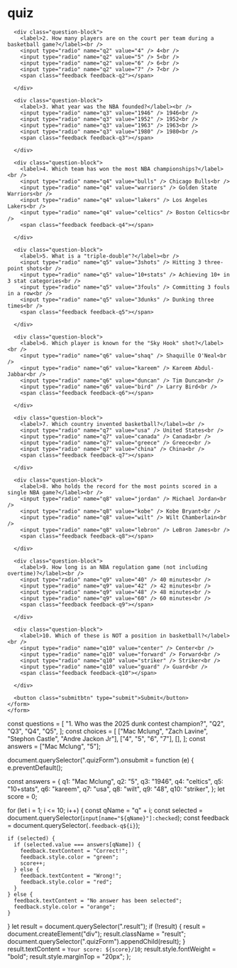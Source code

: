 # quiz

  
      <div class="question-block">
        <label>2. How many players are on the court per team during a basketball game?</label><br />
        <input type="radio" name="q2" value="4" /> 4<br />
        <input type="radio" name="q2" value="5" /> 5<br />
        <input type="radio" name="q2" value="6" /> 6<br />
        <input type="radio" name="q2" value="7" /> 7<br />
        <span class="feedback feedback-q2"></span>

      </div>
  
      <div class="question-block">
        <label>3. What year was the NBA founded?</label><br />
        <input type="radio" name="q3" value="1946" /> 1946<br />
        <input type="radio" name="q3" value="1952" /> 1952<br />
        <input type="radio" name="q3" value="1963" /> 1963<br />
        <input type="radio" name="q3" value="1980" /> 1980<br />
        <span class="feedback feedback-q3"></span>

      </div>
  
      <div class="question-block">
        <label>4. Which team has won the most NBA championships?</label><br />
        <input type="radio" name="q4" value="bulls" /> Chicago Bulls<br />
        <input type="radio" name="q4" value="warriors" /> Golden State Warriors<br />
        <input type="radio" name="q4" value="lakers" /> Los Angeles Lakers<br />
        <input type="radio" name="q4" value="celtics" /> Boston Celtics<br />
        <span class="feedback feedback-q4"></span>

      </div>
  
      <div class="question-block">
        <label>5. What is a "triple-double"?</label><br />
        <input type="radio" name="q5" value="3shots" /> Hitting 3 three-point shots<br />
        <input type="radio" name="q5" value="10+stats" /> Achieving 10+ in 3 stat categories<br />
        <input type="radio" name="q5" value="3fouls" /> Committing 3 fouls in a row<br />
        <input type="radio" name="q5" value="3dunks" /> Dunking three times<br />
        <span class="feedback feedback-q5"></span>

      </div>
  
      <div class="question-block">
        <label>6. Which player is known for the "Sky Hook" shot?</label><br />
        <input type="radio" name="q6" value="shaq" /> Shaquille O'Neal<br />
        <input type="radio" name="q6" value="kareem" /> Kareem Abdul-Jabbar<br />
        <input type="radio" name="q6" value="duncan" /> Tim Duncan<br />
        <input type="radio" name="q6" value="bird" /> Larry Bird<br />
        <span class="feedback feedback-q6"></span>

      </div>
  
      <div class="question-block">
        <label>7. Which country invented basketball?</label><br />
        <input type="radio" name="q7" value="usa" /> United States<br />
        <input type="radio" name="q7" value="canada" /> Canada<br />
        <input type="radio" name="q7" value="greece" /> Greece<br />
        <input type="radio" name="q7" value="china" /> China<br />
        <span class="feedback feedback-q7"></span>

      </div>
  
      <div class="question-block">
        <label>8. Who holds the record for the most points scored in a single NBA game?</label><br />
        <input type="radio" name="q8" value="jordan" /> Michael Jordan<br />
        <input type="radio" name="q8" value="kobe" /> Kobe Bryant<br />
        <input type="radio" name="q8" value="wilt" /> Wilt Chamberlain<br />
        <input type="radio" name="q8" value="lebron" /> LeBron James<br />
        <span class="feedback feedback-q8"></span>

      </div>
  
      <div class="question-block">
        <label>9. How long is an NBA regulation game (not including overtime)?</label><br />
        <input type="radio" name="q9" value="40" /> 40 minutes<br />
        <input type="radio" name="q9" value="42" /> 42 minutes<br />
        <input type="radio" name="q9" value="48" /> 48 minutes<br />
        <input type="radio" name="q9" value="60" /> 60 minutes<br />
        <span class="feedback feedback-q9"></span>

      </div>
  
      <div class="question-block">
        <label>10. Which of these is NOT a position in basketball?</label><br />
        <input type="radio" name="q10" value="center" /> Center<br />
        <input type="radio" name="q10" value="forward" /> Forward<br />
        <input type="radio" name="q10" value="striker" /> Striker<br />
        <input type="radio" name="q10" value="guard" /> Guard<br />
        <span class="feedback feedback-q10"></span>

      </div>
  
      <button class="submitbtn" type="submit">Submit</button>
    </form>
    </form>


const questions = [
  "1. Who was the 2025 dunk contest champion?",
  "Q2",
  "Q3",
  "Q4",
  "Q5",
];
const choices = [
  ["Mac Mclung", "Zach Lavine", "Stephon Castle", "Andre Jackon Jr"],
  ["4", "5", "6", "7"],
  [],
];
const answers = ["Mac Mclung", "5"];

document.querySelector(".quizForm").onsubmit = function (e) {
  e.preventDefault();

  const answers = {
    q1: "Mac Mclung",
    q2: "5",
    q3: "1946",
    q4: "celtics",
    q5: "10+stats",
    q6: "kareem",
    q7: "usa",
    q8: "wilt",
    q9: "48",
    q10: "striker",
  };
  let score = 0;

  for (let i = 1; i <= 10; i++) {
    const qName = "q" + i;
    const selected = document.querySelector(`input[name="${qName}"]:checked`);
    const feedback = document.querySelector(`.feedback-q${i}`);

    if (selected) {
      if (selected.value === answers[qName]) {
        feedback.textContent = "Correct!";
        feedback.style.color = "green";
        score++;
      } else {
        feedback.textContent = "Wrong!";
        feedback.style.color = "red";
      }
    } else {
      feedback.textContent = "No answer has been selected";
      feedback.style.color = "orange";
    }
  }
  let result = document.querySelector(".result");
  if (!result) {
    result = document.createElement("div");
    result.className = "result";
    document.querySelector(".quizForm").appendChild(result);
  }
  result.textContent = `Your score: ${score}/10`;
  result.style.fontWeight = "bold";
  result.style.marginTop = "20px";
};
